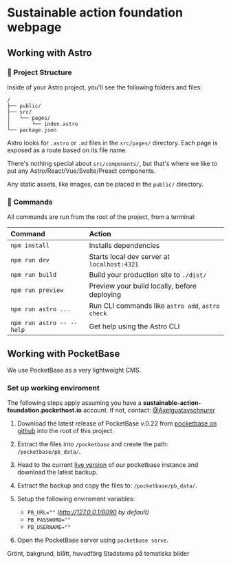 # Sustainable action foundation webpage

## Working with Astro 

### 🚀 Project Structure

Inside of your Astro project, you'll see the following folders and files:

```text
/
├── public/
├── src/
│   └── pages/
│       └── index.astro
└── package.json
```

Astro looks for `.astro` or `.md` files in the `src/pages/` directory. Each page is exposed as a route based on its file name.

There's nothing special about `src/components/`, but that's where we like to put any Astro/React/Vue/Svelte/Preact components.

Any static assets, like images, can be placed in the `public/` directory.

### 🧞 Commands

All commands are run from the root of the project, from
 a terminal:

| Command                   | Action                                           |
| :------------------------ | :----------------------------------------------- |
| `npm install`             | Installs dependencies                            |
| `npm run dev`             | Starts local dev server at `localhost:4321`      |
| `npm run build`           | Build your production site to `./dist/`          |
| `npm run preview`         | Preview your build locally, before deploying     |
| `npm run astro ...`       | Run CLI commands like `astro add`, `astro check` |
| `npm run astro -- --help` | Get help using the Astro CLI                     |
 
 ## Working with PocketBase
We use PocketBase as a very lightweight CMS.  

### Set up working enviroment
The following steps apply assuming you have a **sustainable-action-foundation.pockethost.io** account. If not, contact: <a href="https://github.com/Axelgustavschnurer">@Axelgustavschnurer</a>

1. Download the latest release of PocketBase v.0.22 from <a href="https://github.com/pocketbase/pocketbase/releases">pocketbase on github</a> into the root of this project. 
2. Extract the files into `/pocketbase` and create the path: `/pocketbase/pb_data/`.
3. Head to the current <a href="https://sustainable-action-foundation.pockethost.io/_/#/settings/backups
">live version</a> of our pocketbase instance and download the latest backup.
4. Extract the backup and copy the files to: `/pocketbase/pb_data/`.
5. Setup the following enviroment variables:

    - `PB_URL=""` *(http://127.0.0.1/8090 by default)*
    - `PB_PASSWORD=""`
    - `PB_USERNAME=""`

6. Open the PocketBase server using `pocketbase serve`.

Grönt, bakgrund,
blått, huvudfärg
Stadstema på tematiska bilder